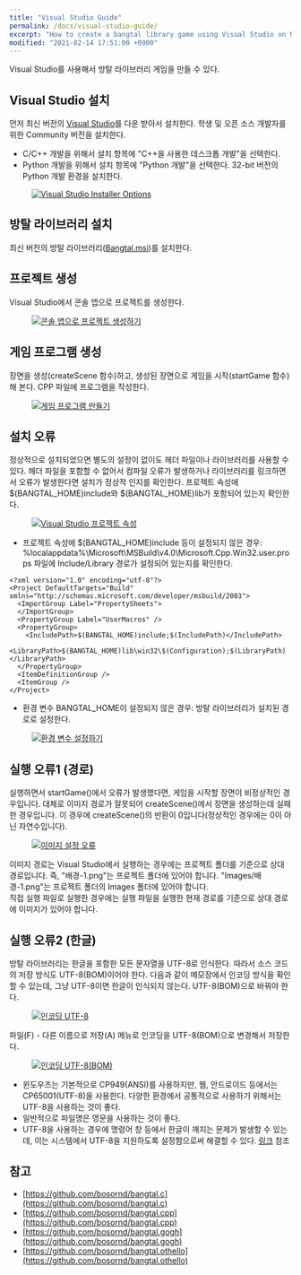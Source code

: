 ```yaml
---
title: "Visual Studio Guide"
permalink: /docs/visual-studio-guide/
excerpt: "How to create a bangtal library game using Visual Studio on MS-Windows."
modified: "2021-02-14 17:51:00 +0900"
---
```

Visual Studio를 사용해서 방탈 라이브러리 게임을 만들 수 있다.

## Visual Studio 설치
먼저 최신 버전의 [Visual Studio](https://visualstudio.microsoft.com/ko/downloads/)를 다운 받아서 설치한다. 학생 및 오픈 소스 개발자를 위한 Community 버전을 설치한다.
- C/C++ 개발을 위해서 설치 항목에 "C++을 사용한 데스크톱 개발"을 선택한다.
- Python 개발을 위해서 설치 항목에 "Python 개발"을 선택한다. 32-bit 버전의 Python 개발 환경을 설치한다.

<figure>
  <a href="/assets/images/visual_studio_install.png">
  <img src="/assets/images/visual_studio_install.png" alt="Visual Studio Installer Options"></a>
</figure>

## 방탈 라이브러리 설치
최신 버전의 방탈 라이브러리([Bangtal.msi](https://github.com/bosornd/bangtal/releases))를 설치한다.

## 프로젝트 생성
Visual Studio에서 콘솔 앱으로 프로젝트를 생성한다.
<figure>
  <a href="/assets/images/visual_studio_create_project.png">
  <img src="/assets/images/visual_studio_create_project.png" alt="콘솔 앱으로 프로젝트 생성하기"></a>
</figure>

## 게임 프로그램 생성
장면을 생성(createScene 함수)하고, 생성된 장면으로 게임을 시작(startGame 함수)해 본다.
CPP 파일에 프로그램을 작성한다.

<figure>
  <a href="/assets/images/visual_studio_program.png">
  <img src="/assets/images/visual_studio_program.png" alt="게임 프로그램 만들기"></a>
</figure>

## 설치 오류
정상적으로 설치되었으면 별도의 설정이 없이도 헤더 파일이나 라이브러리를 사용할 수 있다. 헤더 파일을 포함할 수 없어서 컴파일 오류가 발생하거나 라이브러리를 링크하면서 오류가 발생한다면 설치가 정상적 인지를 확인한다. 프로젝트 속성에 $(BANGTAL_HOME)include와 $(BANGTAL_HOME)lib가 포함되어 있는지 확인한다.

<figure>
  <a href="/assets/images/visual_studio_project_settings.png">
  <img src="/assets/images/visual_studio_project_settings.png" alt="Visual Studio 프로젝트 속성"></a>
</figure>

- 프로젝트 속성에 $(BANGTAL_HOME)include 등이 설정되지 않은 경우:  %localappdata%\Microsoft\MSBuild\v4.0\Microsoft.Cpp.Win32.user.props 파일에 Include/Library 경로가 설정되어 있는지를 확인한다.

```
<?xml version="1.0" encoding="utf-8"?>
<Project DefaultTargets="Build" xmlns="http://schemas.microsoft.com/developer/msbuild/2003">
  <ImportGroup Label="PropertySheets">
  </ImportGroup>
  <PropertyGroup Label="UserMacros" />
  <PropertyGroup>
    <IncludePath>$(BANGTAL_HOME)include;$(IncludePath)</IncludePath>
    <LibraryPath>$(BANGTAL_HOME)lib\win32\$(Configuration);$(LibraryPath)</LibraryPath>
  </PropertyGroup>
  <ItemDefinitionGroup />
  <ItemGroup />
</Project>
```

- 환경 변수 BANGTAL_HOME이 설정되지 않은 경우: 방탈 라이브러리가 설치된 경로로 설정한다.
<figure>
  <a href="/assets/images/windows_env_variable.png">
  <img src="/assets/images/windows_env_variable.png" alt="환경 변수 설정하기"></a>
</figure>

## 실행 오류1 (경로)
실행하면서 startGame()에서 오류가 발생했다면, 게임을 시작할 장면이 비정상적인 경우입니다.
대체로 이미지 경로가 잘못되어 createScene()에서 장면을 생성하는데 실패한 경우입니다.
이 경우에 createScene()의 반환이 0입니다(정상적인 경우에는 0이 아닌 자연수입니다).
<figure>
  <a href="/assets/images/visual_studio_debug_fault.png">
  <img src="/assets/images/visual_studio_debug_fault.png" alt="이미지 설정 오류"></a>
</figure>

이미지 경로는 Visual Studio에서 실행하는 경우에는 프로젝트 폴더를 기준으로 상대 경로입니다.
즉, "배경-1.png"는 프로젝트 폴더에 있어야 합니다. "Images/배경-1.png"는 프로젝트
폴더의 Images 폴더에 있어야 합니다.<br />
직접 실행 파일로 실행한 경우에는 실행 파일을 실행한 현재 경로를 기준으로
상대 경로에 이미지가 있어야 합니다.

## 실행 오류2 (한글)
방탈 라이브러리는 한글을 포함한 모든 문자열을 UTF-8로 인식한다. 따라서 소스 코드의 저장 방식도
UTF-8(BOM)이어야  한다. 다음과 같이 메모장에서 인코딩 방식을 확인할 수 있는데, 그냥
UTF-8이면 한글이 인식되지 않는다. UTF-8(BOM)으로 바꿔야 한다.
<figure>
  <a href="/assets/images/windows_korean_encoding1.png">
  <img src="/assets/images/windows_korean_encoding1.png" alt="인코딩 UTF-8"></a>
</figure>

파일(F) - 다른 이름으로 저장(A) 메뉴로 인코딩을 UTF-8(BOM)으로 변경해서 저장한다.
<figure>
  <a href="/assets/images/windows_korean_encoding2.png">
  <img src="/assets/images/windows_korean_encoding2.png" alt="인코딩 UTF-8(BOM)"></a>
</figure>

- 윈도우즈는 기본적으로 CP949(ANSI)를 사용하지만, 웹, 안드로이드 등에서는 CP65001(UTF-8)을 사용한다.
다양한 환경에서 공통적으로 사용하기 위해서는 UTF-8을 사용하는 것이 좋다.
- 일반적으로 파일명은 영문을 사용하는 것이 좋다.
- UTF-8을 사용하는 경우에 명령어 창 등에서 한글이 깨지는 문제가 발생할 수 있는데,
이는 시스템에서 UTF-8을 지원하도록 설정함으로써 해결할 수 있다. [링크](/posts/windows-utf-8/) 참조

## 참고
- [https://github.com/bosornd/bangtal.c](https://github.com/bosornd/bangtal.c)
- [https://github.com/bosornd/bangtal.cpp](https://github.com/bosornd/bangtal.cpp)
- [https://github.com/bosornd/bangtal.gogh](https://github.com/bosornd/bangtal.gogh)
- [https://github.com/bosornd/bangtal.othello](https://github.com/bosornd/bangtal.othello)
